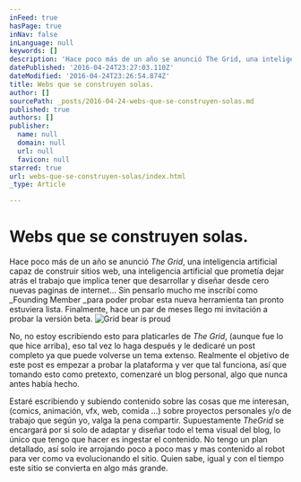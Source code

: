 ```yaml
---
inFeed: true
hasPage: true
inNav: false
inLanguage: null
keywords: []
description: 'Hace poco más de un año se anunció The Grid, una inteligencia artificial capaz de construir sitios web, una inteligencia artificial que prometía dejar atrás el trabajo que implica tener que desarrollar y diseñar desde cero nuevas paginas de internet... Sin pensarlo mucho me inscribí como Founding Member para poder probar esta nueva herramienta tan pronto estuviera lista. Finalmente, hace un par de meses llego mi invitación a probar la versión beta.'
datePublished: '2016-04-24T23:27:03.110Z'
dateModified: '2016-04-24T23:26:54.874Z'
title: Webs que se construyen solas.
author: []
sourcePath: _posts/2016-04-24-webs-que-se-construyen-solas.md
published: true
authors: []
publisher:
  name: null
  domain: null
  url: null
  favicon: null
starred: true
url: webs-que-se-construyen-solas/index.html
_type: Article

---
```

# Webs que se construyen solas.

Hace poco más de un año se anunció _The Grid_, una inteligencia artificial capaz de construir sitios web, una inteligencia artificial que prometía dejar atrás el trabajo que implica tener que desarrollar y diseñar desde cero nuevas paginas de internet... Sin pensarlo mucho me inscribí como _Founding Member _para poder probar esta nueva herramienta tan pronto estuviera lista. Finalmente, hace un par de meses llego mi invitación a probar la versión beta.
![Grid bear is proud](https://the-grid-user-content.s3-us-west-2.amazonaws.com/5582cf4e-bfa7-460f-84ac-245eff838f36.jpg)

No, no estoy escribiendo esto para platicarles de _The Grid_, (aunque fue lo que hice arriba), eso tal vez lo haga después y le dedicaré un post completo ya que puede volverse un tema extenso. Realmente el objetivo de este post es empezar a probar la plataforma y ver que tal funciona, así que tomando esto como pretexto, comenzaré un blog personal, algo que nunca antes había hecho.

Estaré escribiendo y subiendo contenido sobre las cosas que me interesan, (comics, animación, vfx, web, comida ...) sobre proyectos personales y/o de trabajo que según yo, valga la pena compartir. Supuestamente _TheGrid_ se encargará por si solo de adaptar y diseñar todo el tema visual del blog, lo único que tengo que hacer es ingestar el contenido. No tengo un plan detallado, así solo ire arrojando poco a poco mas y mas contenido al robot para ver como va evolucionando el sitio. Quien sabe, igual y con el tiempo este sitio se convierta en algo más grande.